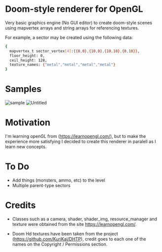 #  Doom-style renderer for OpenGL

Very basic graphics engine (No GUI editor) to create doom-style scenes using mapvertex arrays and string arrays for referencing textures. 

For example, a sector may be created using the following data: 

```bash
{ 
  mapvertex_t sector_vertex[4]:{{0,0},{10,0},{10,10},{0,10}},
  floor_height: 0,
  ceil_height: 128,
  texture_names: {"metal","metal","metal","metal"}
}
```

#  Samples

![sample](https://user-images.githubusercontent.com/70469919/153095587-5014c6b5-0719-41ff-8a6a-4c7d94412e78.png)
![Untitled](https://user-images.githubusercontent.com/70469919/157699272-f09b981b-852b-4ca3-a273-be787fd6399d.png)



#  Motivation

I'm learning openGL from (https://learnopengl.com/), but to make the experience more satisfying I decided to create this renderer in paralell as I learn new concepts.

#  To Do

- Add things (monsters, ammo, etc) to the level
- Multiple parent-type sectors 

#  Credits

- Classes such as a camera, shader, shader_img, resource_manager and texture were obtained from the site https://learnopengl.com/. 

- Doom Hd textures have been taken from the project (https://github.com/KuriKai/DHTP), credit goes to each one of the names on the Copyright / Permissions section.
